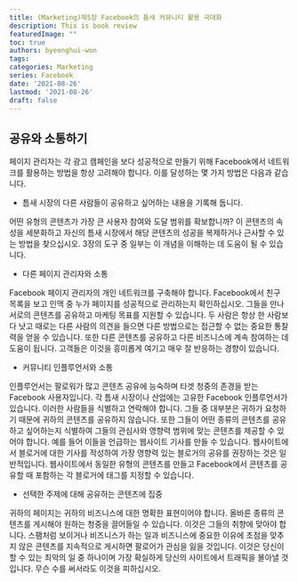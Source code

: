 ```yaml
---
title: (Marketing)제5장 Facebook의 틈새 커뮤니티 활용 극대화
description: This is book review 
featuredImage: ""
toc: true
authors: byeonghui-won
tags:
categories: Marketing
series: Facebook
date: '2021-08-26'
lastmod: '2021-08-26'
draft: false
---
```


## 공유와 소통하기

페이지 관리자는 각 광고 캠페인을 보다 성공적으로 만들기 위해 Facebook에서 네트워크를 활용하는 방법을 항상 고려해야 합니다. 이를 달성하는 몇 가지 방법은 다음과 같습니다.

+ 틈새 시장의 다른 사람들이 공유하고 싶어하는 내용을 기록해 둡니다.

어떤 유형의 콘텐츠가 가장 큰 사용자 참여와 도달 범위를 확보합니까? 이 콘텐츠의 속성을 세분화하고 자신의 틈새 시장에서 해당 콘텐츠의 성공을 복제하거나 근사할 수 있는 방법을 찾으십시오. 3장의 도구 중 일부는 이 개념을 이해하는 데 도움이 될 수 있습니다.

+ 다른 페이지 관리자와 소통

Facebook 페이지 관리자의 개인 네트워크를 구축해야 합니다. Facebook에서 친구 목록을 보고 인맥 중 누가 페이지를 성공적으로 관리하는지 확인하십시오. 그들을 만나 서로의 콘텐츠를 공유하고 마케팅 목표를 지원할 수 있습니다. 두 사람은 항상 한 사람보다 낫고 때로는 다른 사람의 의견을 들으면 다른 방법으로는 접근할 수 없는 중요한 통찰력을 얻을 수 있습니다. 또한 다른 콘텐츠를 공유하고 다른 비즈니스에 계속 참여하는 데 도움이 됩니다. 고객들은 이것을 흥미롭게 여기고 매우 잘 반응하는 경향이 있습니다.

+ 커뮤니티 인플루언서와 소통

인플루언서는 팔로워가 많고 콘텐츠 공유에 능숙하며 타겟 청중의 존경을 받는 Facebook 사용자입니다. 각 틈새 시장이나 산업에는 고유한 Facebook 인플루언서가 있습니다. 이러한 사람들을 식별하고 연락해야 합니다. 그들 중 대부분은 귀하가 요청하기 때문에 귀하의 콘텐츠를 공유하지 않습니다. 또한 그들이 어떤 종류의 콘텐츠를 공유하고 싶어하는지 식별하여 그들의 관심사와 영향력 범위에 맞는 콘텐츠를 제공할 수 있어야 합니다. 예를 들어 이들을 언급하는 웹사이트 기사를 만들 수 있습니다. 웹사이트에서 블로거에 대한 기사를 작성하여 가장 영향력 있는 블로거의 공유를 권장하는 것은 일반적입니다. 웹사이트에서 동일한 유형의 콘텐츠를 만들고 Facebook에서 콘텐츠를 공유할 때 포함하는 각 블로거에 태그를 지정할 수 있습니다.

+ 선택한 주제에 대해 공유하는 콘텐츠에 집중

귀하의 페이지는 귀하의 비즈니스에 대한 명확한 표현이어야 합니다. 올바른 종류의 콘텐츠를 게시해야 원하는 청중을 끌어들일 수 있습니다. 이것은 그들의 취향에 맞아야 합니다. 스팸처럼 보이거나 비즈니스가 하는 일과 비즈니스에 중요한 이유에 초점을 맞추지 않은 콘텐츠를 지속적으로 게시하면 팔로어가 관심을 잃을 것입니다. 이것은 당신이 할 수 있는 최악의 일 중 하나이며 가장 확실하게 당신의 사이트에서 트래픽을 몰아낼 것입니다. 무슨 수를 써서라도 이것을 피하십시오.

